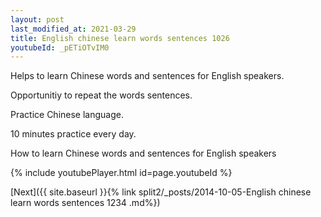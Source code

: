 ```yaml
---
layout: post
last_modified_at: 2021-03-29
title: English chinese learn words sentences 1026 
youtubeId: _pETiOTvIM0
---
```

 
 
Helps to learn Chinese words and sentences for English speakers.

Opportunitiy to repeat the words sentences. 

Practice Chinese language. 
 
10 minutes practice every day. 
 
How to learn Chinese words and sentences for English speakers 
 
{% include youtubePlayer.html id=page.youtubeId %}
 
 
[Next]({{ site.baseurl }}{% link  split2/_posts/2014-10-05-English chinese learn words sentences 1234 .md%})
 
